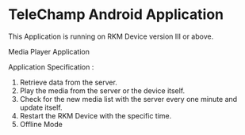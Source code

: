 # TeleChamp Android Application 


This Application is running on RKM Device version III or above.

Media Player Application

Application Specification :

1. Retrieve data from the server. 
2. Play the media from the server or the device itself.
3. Check for the new media list with the server every one minute and update itself.
4. Restart the RKM Device with the specific time.
5. Offline Mode
